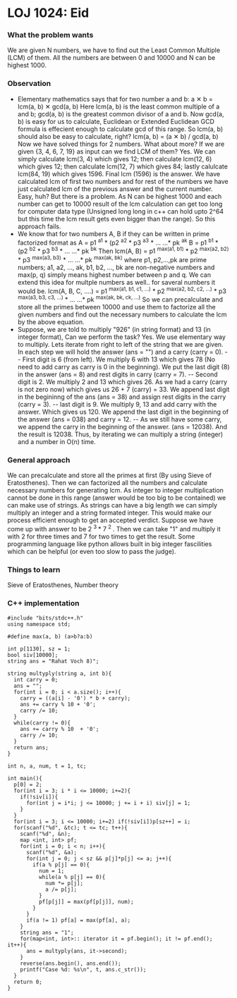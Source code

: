 # LOJ 1024: Eid
### What the problem wants
We are given N numbers, we have to find out the Least Common Multiple (LCM) of them. All the numbers are between 0 and 10000 and N can be highest 1000.

### Observation
- Elementary mathematics says that for two number a and b: a ✕ b = lcm(a, b) ✕ gcd(a, b)
Here lcm(a, b) is the least common multiple of a and b; gcd(a, b) is the greatest common divisor of a and b. Now gcd(a, b) is easy for us to calculate, Euclidean or Extended Euclidean GCD formula is effecient enough to calculate gcd of this range. So lcm(a, b) should also be easy to calculate, right? lcm(a, b) = (a ✕ b) / gcd(a, b)
Now we have solved things for 2 numbers. What about more? If we are given {3, 4, 6, 7, 19} as input can we find LCM of them? Yes. We can simply calculate lcm(3, 4) which gives 12; then calculate lcm(12, 6) which gives 12; then calculate lcm(12, 7) which gives 84; lastly calulcate lcm(84, 19) which gives 1596. Final lcm (1596) is the answer. We have calculated lcm of first two numbers and for rest of the numbers we have just calculated lcm of the previous answer and the current number. Easy, huh?
But there is a problem. As N can be highest 1000 and each number can get to 10000 result of the lcm calculation can get too long for computer data type (Unsigned long long in c++ can hold upto 2^64 but this time the lcm result gets even bigger than the range). So this approach fails.
- We know that for two numbers A, B if they can be written in prime factorized format as
A = p1 <sup>a1</sup> * (p2 <sup>a2</sup> * p3 <sup>a3</sup> * ... ...* pk <sup>ak</sup> 
B = p1 <sup>b1</sup> * (p2 <sup>b2</sup> * p3 <sup>b3</sup> * ... ...* pk <sup>bk</sup>
Then lcm(A, B) = p1 <sup>max(a1, b1)</sup> * p2 <sup>max(a2, b2)</sup> * p3 <sup>max(a3, b3)</sup> * ... ...* pk <sup>max(ak, bk)</sup>
where p1, p2,...,pk are prime numbers; a1, a2, ..., ak, b1, b2, ..., bk are non-negative numbers and max(p, q) simply means highest number between p and q.
We can extend this idea for multple numbers as well.. for saveral numbers it would be.
lcm(A, B, C, ....) = p1 <sup>max(a1, b1, c1, ...)</sup> * p2 <sup>max(a2, b2, c2, ...)</sup> * p3 <sup>max(a3, b3, c3, ...)</sup> * ... ...* pk <sup>max(ak, bk, ck, ...)</sup>
So we can precalculate and store all the primes between 10000 and use them to factorize all the given numbers and find out the necessary numbers to calculate the lcm by the above equation.
- Suppose, we are told to multiply "926" (in string format) and 13 (in integer format), Can we perform the task? Yes. We use elementary way to multiply. Lets iterate from right to left of the string that we are given. In each step we will hold the answer (ans = "") and a carry (carry = 0).
-- First digit is 6 (from left). We multiply 6 with 13 which gives 78 (No need to add carry as carry is 0 in the beginning). We put the last digit (8) in the answer (ans = 8) and rest digits in carry (carry = 7).
-- Second digit is 2. We multiply 2 and 13 which gives 26. As we had a carry (carry is not zero now) which gives us 26 + 7 (carry) = 33. We append last digit in the begininng of the ans (ans = 38) and assign rest digits in the carry (carry = 3).
-- last digit is 9. We multiply 9, 13 and add carry with the answer. Which gives us 120. We append the last digit in the beginning of the answer (ans = 038) and carry = 12.
-- As we still have some carry, we append the carry in the beginning of the answer. (ans = 12038). And the result is 12038.
Thus, by iterating we can multiply a string (integer) and a number in O(n) time.

### General approach
We can precalculate and store all the primes at first (By using Sieve of Eratosthenes). Then we can factorized all the numbers and calculate necessary numbers for generating lcm. As integer to integer multiplication cannot be done in this range (answer would be too big to be contained) we can make use of strings. As strings can have a big length we can simply multiply an integer and a string formated integer. This would make our process efficient enough to get an accepted verdict. 
Suppose we have come up with answer to be 2 <sup> 3 </sup> * 7 <sup> 2 </sup>. Then we can take "1" and multiply it with 2 for three times and 7 for two times to get the result. 
Some programming language like python allows built in big integer fascilities which can be helpful (or even too slow to pass the judge). 

### Things to learn
Sieve of Eratosthenes, Number theory

### C++ implementation
```
#include "bits/stdc++.h"
using namespace std;

#define max(a, b) (a>b?a:b)

int p[1130], sz = 1;
bool siv[10000];
string ans = "Rahat Voch 8)";

string multyply(string a, int b){
  int carry = 0;
  ans = "";
  for(int i = 0; i < a.size(); i++){
    carry = ((a[i] - '0') * b + carry);
    ans += carry % 10 + '0';
    carry /= 10;
  }
  while(carry != 0){
    ans += carry % 10  + '0';
    carry /= 10;
  }
  return ans;
}

int n, a, num, t = 1, tc;

int main(){
  p[0] = 2;
  for(int i = 3; i * i <= 10000; i+=2){
    if(!siv[i]){
      for(int j = i*i; j <= 10000; j += i + i) siv[j] = 1;
    }
  }
  for(int i = 3; i <= 10000; i+=2) if(!siv[i])p[sz++] = i;
  for(scanf("%d", &tc); t <= tc; t++){
    scanf("%d", &n);
    map <int, int> pf;
    for(int i = 0; i < n; i++){
      scanf("%d", &a);
      for(int j = 0; j < sz && p[j]*p[j] <= a; j++){
        if(a % p[j] == 0){
          num = 1;
          while(a % p[j] == 0){
            num *= p[j];
            a /= p[j];
          }
          pf[p[j]] = max(pf[p[j]], num);
        }
      }
      if(a != 1) pf[a] = max(pf[a], a);
    }
    string ans = "1";
    for(map<int, int>:: iterator it = pf.begin(); it != pf.end(); it++){
      ans = multyply(ans, it->second);
    }
    reverse(ans.begin(), ans.end());
    printf("Case %d: %s\n", t, ans.c_str());
  }
  return 0;
}

```
